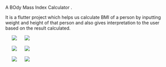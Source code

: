 A BOdy Mass Index Calculator .

It is a flutter project which  helps us calculate BMI of a person by inputting weight and height of that person and also gives interpretation to the user based on the result calculated.


<p align="left">
  <img src="https://user-images.githubusercontent.com/104648275/229339954-e46a7481-307e-4ebc-9b10-7065d49952eb.png"  hspace="20"/>
  <img src="https://user-images.githubusercontent.com/104648275/229339958-0c80374c-6a8e-413c-825d-753fe066f885.png" />
</p>
<p align="left">
  <img src="https://user-images.githubusercontent.com/104648275/229340304-4d7e22e3-3c50-4926-b1f0-affff8439978.png"  hspace="20"/>
  <img src="https://user-images.githubusercontent.com/104648275/229340310-558dc21a-3f8e-4b93-b1c5-d59080ebf867.png" />
</p>
<p align="left">
  <img src="https://user-images.githubusercontent.com/104648275/229340213-287b444e-a12f-47d0-8889-8c913ea6aa76.png"  hspace="20"/>
  <img src="https://user-images.githubusercontent.com/104648275/229340219-918db535-1dc6-4c64-8295-57b9e2d3a7cd.png" />
</p>







